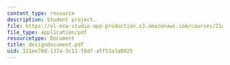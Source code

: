 ```yaml
---
content_type: resource
description: Student project.
file: https://ol-ocw-studio-app-production.s3.amazonaws.com/courses/21w-765j-interactive-and-non-linear-narrative-theory-and-practice-spring-2004/321ee70d137a3c11f6d7a5f53a3a0825_designdocument.pdf
file_type: application/pdf
resourcetype: Document
title: designdocument.pdf
uid: 321ee70d-137a-3c11-f6d7-a5f53a3a0825
---
```

